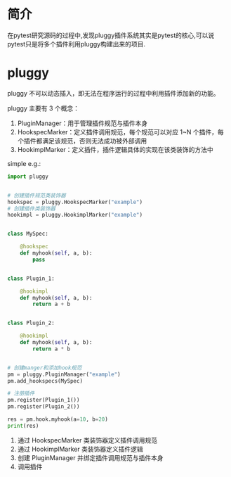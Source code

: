 # 简介
在pytest研究源码的过程中,发现pluggy插件系统其实是pytest的核心,可以说pytest只是将多个插件利用pluggy构建出来的项目.

# pluggy

pluggy 不可以动态插入，即无法在程序运行的过程中利用插件添加新的功能。

pluggy 主要有 3 个概念：
1. PluginManager：用于管理插件规范与插件本身
2. HookspecMarker：定义插件调用规范，每个规范可以对应 1~N 个插件，每个插件都满足该规范，否则无法成功被外部调用
3. HookimplMarker：定义插件，插件逻辑具体的实现在该类装饰的方法中

simple e.g.:
```py
import pluggy


# 创建插件规范类装饰器
hookspec = pluggy.HookspecMarker("example")
# 创建插件类装饰器
hookimpl = pluggy.HookimplMarker("example")


class MySpec:

    @hookspec
    def myhook(self, a, b):
        pass


class Plugin_1:

    @hookimpl
    def myhook(self, a, b):
        return a + b


class Plugin_2:

    @hookimpl
    def myhook(self, a, b):
        return a * b


# 创建manger和添加hook规范
pm = pluggy.PluginManager("example")
pm.add_hookspecs(MySpec)

# 注册插件
pm.register(Plugin_1())
pm.register(Plugin_2())

res = pm.hook.myhook(a=10, b=20)
print(res)
```

1. 通过 HookspecMarker 类装饰器定义插件调用规范
2. 通过 HookimplMarker 类装饰器定义插件逻辑
3. 创建 PluginManager 并绑定插件调用规范与插件本身
4. 调用插件